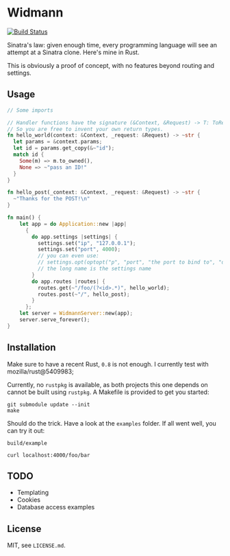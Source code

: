 # Widmann

[![Build Status](https://travis-ci.org/skade/widmann.png)](https://travis-ci.org/skade/widmann)

Sinatra's law: given enough time, every programming language will see an attempt at a Sinatra clone. Here's mine in Rust.

This is obviously a proof of concept, with no features beyond routing and settings.

## Usage

```rust
// Some imports

// Handler functions have the signature (&Context, &Request) -> T: ToResponse
// So you are free to invent your own return types.
fn hello_world(context: &Context, _request: &Request) -> ~str {
  let params = &context.params;
  let id = params.get_copy(&~"id");
  match id {
    Some(m) => m.to_owned(),
    None => ~"pass an ID!"
  }
}

fn hello_post(_context: &Context, _request: &Request) -> ~str {
  ~"Thanks for the POST!\n"
}

fn main() {
    let app = do Application::new |app|
      {
        do app.settings |settings| {
          settings.set("ip", "127.0.0.1");
          settings.set("port", 4000);
          // you can even use:
          // settings.opt(optopt("p", "port", "the port to bind to", "default: 4000"))
          // the long name is the settings name
        }
        do app.routes |routes| {
          routes.get(~"/foo/(?<id>.*)", hello_world);
          routes.post(~"/", hello_post);
        }
      };
    let server = WidmannServer::new(app);
    server.serve_forever();
}
```

## Installation

Make sure to have a recent Rust, `0.8` is not enough. I currently test with mozilla/rust@5409983;

Currently, no `rustpkg` is available, as both projects this one depends on cannot be built using `rustpkg`. A Makefile is provided to get you started:

```
git submodule update --init
make
```

Should do the trick. Have a look at the `examples` folder. If all went well, you can try it out:

```
build/example

curl localhost:4000/foo/bar
```

## TODO

* Templating
* Cookies
* Database access examples

## License

MIT, see `LICENSE.md`.
